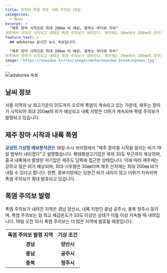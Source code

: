 ```yaml
---
title: 장맛비 폭염 제주 내륙 주의보 20일
categories:
  - News
excerpt: >
  "제주 장마 시작으로 최대 200㎜ 비 예상, 중부는 무더위 지속" 
제주에서 장마가 시작되고 내륙은 폭염 주의보가 내려진다. 제주에는 30㎜에서 200㎜의 강우가 예상되며, 중부지방은 무더운 날씨가 계속될 전망이다. 폭염 주의보가 내려진 지역은 경기, 강원, 충남, 충북, 대전, 세종 등이며, 33도 이상의 체감온도가 이틀 이상 지속될 것으로 예상된다.
feature_text: >
  ## adskorea 실시간 뉴스 속보입니다.

  "제주 장마 시작으로 최대 200㎜ 비 예상, 중부는 무더위 지속" 
제주에서 장마가 시작되고 내륙은 폭염 주의보가 내려진다. 제주에는 30㎜에서 200㎜의 강우가 예상되며, 중부지방은 무더운 날씨가 계속될 전망이다. 폭염 주의보가 내려진 지역은 경기, 강원, 충남, 충북, 대전, 세종 등이며, 33도 이상의 체감온도가 이틀 이상 지속될 것으로 예상된다.
image: 'https://newsdao.kr/res/images/meta/newsdao_breakingnews.jpg'
---
```


<p><img src="https://newsdao.kr/res/images/meta/newsdao_breakingnews.jpg" alt="adskorea 속보" /></p>

<h2 data-ke-size="size26">날씨 정보</h2>

<p data-ke-size="size16">서울 지역의 낮 최고기온이 31도까지 오르며 폭염이 계속되고 있는 가운데, 제주는 장마가 시작되어 최대 200㎜의 비가 예상되고 내륙 지방은 더위가 계속되며 폭염 주의보가 발령되고 있습니다.</p>

<h2 data-ke-size="size26">제주 장마 시작과 내륙 폭염</h2>

<p data-ke-size="size16"><b><span style="color: #1a5490;">공상민 기상청 예보분석관</span></b>은 18일 수시 브리핑에서 "제주 장마철 시작을 알리는 비가 19일 밤부터 내리겠다"고 설명했습니다. 북태평양고기압은 북위 30도 부근까지 북상하며, 중국 내륙에서 발생한 저기압은 제주도 남쪽에 접근한 상태입니다. 이에 따라 제주에는 강하고 많은 비가 예상되며, 최대 시우량은 30㎜이며 제주 산지에는 최대 200㎜ 비가 내릴 수 있다고 합니다. 한편, 중부지방에는 당분간 비가 내리지 않고 더위가 지속되며 폭염 주의보가 확대 발효되고 있습니다.</p>

<h2 data-ke-size="size26">폭염 주의보 발령</h2>

<p data-ke-size="size16">폭염 주의보가 내려진 지역은 경남 양산시, 내륙 지방인 충남 공주시, 충북 청주시 등이며, 폭염 주의보는 일 최고 체감온도가 33도 이상인 상태가 이틀 이상 지속될 때 내려집니다. 19일 오전 10시 폭염 주의보는 더 많은 지역에 발효될 예정입니다. </p>

<table>
    <tr>
        <th>폭염 주의보 발령 지역</th>
        <th>기상 조건</th>
    </tr>
    <tr>
        <td style="text-align: center; height: 17px;"><b>경남</b></td>
        <td style="text-align: center; height: 17px;"><b>양산시</b></td>
    </tr>
    <tr>
        <td style="text-align: center; height: 17px;"><b>충남</b></td>
        <td style="text-align: center; height: 17px;"><b>공주시</b></td>
    </tr>
    <tr>
        <td style="text-align: center; height: 17px;"><b>충북</b></td>
        <td style="text-align: center; height: 17px;"><b>청주시</b></td>
    </tr>
</table>

<p data-ke-size="size16">&nbsp;</p>


